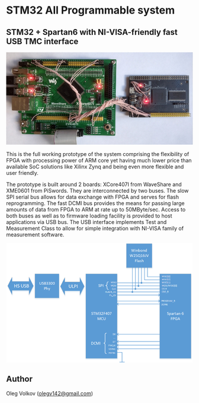 # STM32 All Programmable system
## STM32 + Spartan6 with NI-VISA-friendly fast USB TMC interface

![The prototype system](https://github.com/olegv142/STM32AllProgrammable/blob/master/doc/prototype.jpg)

This is the full working prototype of the system comprising the flexibility of FPGA with processing power of ARM core yet having much lower price than available SoC solutions like Xilinx Zynq and being even more flexible and user friendly.

The prototype is built around 2 boards: XCore407I from WaveShare and XME0601 from PiSwords. They are interconnected by two buses. The slow SPI serial bus allows for data exchange with FPGA and serves for flash reprogramming. The fast DCMI bus provides the means for passing large amounts of data from FPGA to ARM at rate up to 50MByte/sec. Access to both buses as well as to firmware loading facility is provided to host applications via USB bus. The USB interface implements Test and Measurement Class to allow for simple integration with NI-VISA family of measurement software.

![The core component interconnections](https://github.com/olegv142/STM32AllProgrammable/blob/master/doc/schematic.png)

## Author

Oleg Volkov (olegv142@gmail.com)
